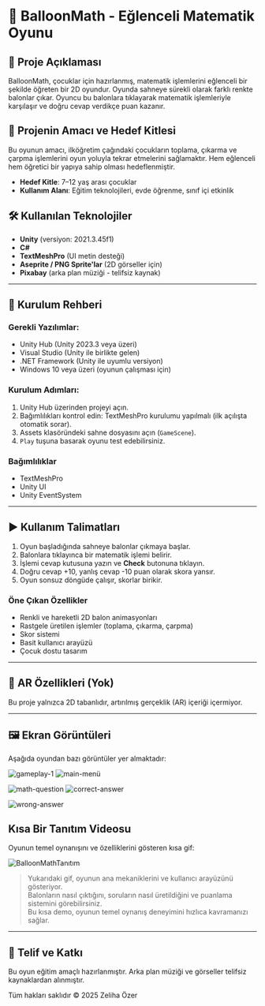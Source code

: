 # 🎈 BalloonMath - Eğlenceli Matematik Oyunu

## 📌 Proje Açıklaması

BalloonMath, çocuklar için hazırlanmış, matematik işlemlerini eğlenceli bir şekilde öğreten bir 2D oyundur. Oyunda sahneye sürekli olarak farklı renkte balonlar çıkar. Oyuncu bu balonlara tıklayarak matematik işlemleriyle karşılaşır ve doğru cevap verdikçe puan kazanır.

## 🎯 Projenin Amacı ve Hedef Kitlesi

Bu oyunun amacı, ilköğretim çağındaki çocukların toplama, çıkarma ve çarpma işlemlerini oyun yoluyla tekrar etmelerini sağlamaktır. Hem eğlenceli hem öğretici bir yapıya sahip olması hedeflenmiştir.

- **Hedef Kitle**: 7–12 yaş arası çocuklar
- **Kullanım Alanı**: Eğitim teknolojileri, evde öğrenme, sınıf içi etkinlik

## 🛠️ Kullanılan Teknolojiler

- **Unity** (versiyon: 2021.3.45f1)
- **C#**
- **TextMeshPro** (UI metin desteği)
- **Aseprite / PNG Sprite'lar** (2D görseller için)
- **Pixabay** (arka plan müziği - telifsiz kaynak)

---

## 🔧 Kurulum Rehberi

### Gerekli Yazılımlar:

- Unity Hub (Unity 2023.3 veya üzeri)
- Visual Studio (Unity ile birlikte gelen)
- .NET Framework (Unity ile uyumlu versiyon)
- Windows 10 veya üzeri (oyunun çalışması için)

### Kurulum Adımları:

1. Unity Hub üzerinden projeyi açın.
2. Bağımlılıkları kontrol edin: TextMeshPro kurulumu yapılmalı (ilk açılışta otomatik sorar).
3. Assets klasöründeki sahne dosyasını açın (`GameScene`).
4. `Play` tuşuna basarak oyunu test edebilirsiniz.

### Bağımlılıklar

- TextMeshPro
- Unity UI
- Unity EventSystem

---

## ▶️ Kullanım Talimatları

1. Oyun başladığında sahneye balonlar çıkmaya başlar.
2. Balonlara tıklayınca bir matematik işlemi belirir.
3. İşlemi cevap kutusuna yazın ve **Check** butonuna tıklayın.
4. Doğru cevap +10, yanlış cevap -10 puan olarak skora yansır.
5. Oyun sonsuz döngüde çalışır, skorlar birikir.

### Öne Çıkan Özellikler

- Renkli ve hareketli 2D balon animasyonları
- Rastgele üretilen işlemler (toplama, çıkarma, çarpma)
- Skor sistemi
- Basit kullanıcı arayüzü
- Çocuk dostu tasarım

---

## 🧠 AR Özellikleri (Yok)

Bu proje yalnızca 2D tabanlıdır, artırılmış gerçeklik (AR) içeriği içermiyor.

---

## 🖼️ Ekran Görüntüleri

Aşağıda oyundan bazı görüntüler yer almaktadır:

![gameplay-1](https://github.com/user-attachments/assets/bb1ee487-c98c-4f39-a234-498872322c0d)
![main-menü](https://github.com/user-attachments/assets/ccc067ec-bb3b-455c-be03-e31790b1b136)

![math-question](https://github.com/user-attachments/assets/c4db9063-684a-4c32-830a-6ea2a226ce8f)
![correct-answer](https://github.com/user-attachments/assets/f66be27a-9ba1-4ce8-b392-330e6ac60f4c)

![wrong-answer](https://github.com/user-attachments/assets/b80f2c38-d720-4f12-a51d-93df5c888019)


## Kısa Bir Tanıtım Videosu

Oyunun temel oynanışını ve özelliklerini gösteren kısa gif:

![BalloonMathTanıtım](https://github.com/user-attachments/assets/ca5432a3-724e-49da-a59a-7a6d04eb2778)


> Yukarıdaki gif, oyunun ana mekaniklerini ve kullanıcı arayüzünü gösteriyor.  
> Balonların nasıl çıktığını, soruların nasıl üretildiğini ve puanlama sistemini görebilirsiniz.  
> Bu kısa demo, oyunun temel oynanış deneyimini hızlıca kavramanızı sağlar.

---

## 📜 Telif ve Katkı

Bu oyun eğitim amaçlı hazırlanmıştır. Arka plan müziği ve görseller telifsiz kaynaklardan alınmıştır.

Tüm hakları saklıdır © 2025 Zeliha Özer
